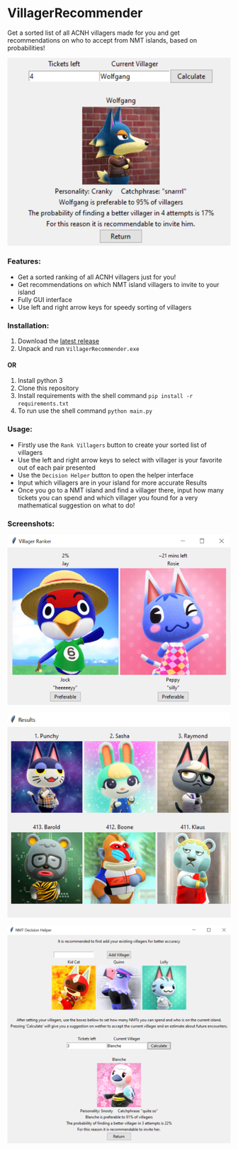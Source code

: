 # VillagerRecommender
Get a sorted list of all ACNH villagers made for you and get recommendations on who to accept from NMT islands, based on probabilities!

![Recommender](screenshots/wolfgang.PNG?raw=true)

### Features:

* Get a sorted ranking of all ACNH villagers just for you!  
* Get recommendations on which NMT island villagers to invite to your island  
* Fully GUI interface  
* Use left and right arrow keys for speedy sorting of villagers  

### Installation:

1. Download the [latest release](https://github.com/joaoperfig/VillagerRecommender/releases/download/v1.0/VillagerRecommender.rar)  
2. Unpack and run `VillagerRecommender.exe`  

#### OR  

1. Install python 3  
2. Clone this repository  
3. Install requirements with the shell command `pip install -r requirements.txt`  
4. To run use the shell command `python main.py`  

### Usage:

* Firstly use the `Rank Villagers` button to create your sorted list of villagers    
* Use the left and right arrow keys to select with villager is your favorite out of each pair presented  
* Use the `Decision Helper` button to open the helper interface  
* Input which villagers are in your island for more accurate Results  
* Once you go to a NMT island and find a villager there, input how many tickets you can spend and which villager you found for a very mathematical suggestion on what to do!  


### Screenshots:

![Sorting screen](screenshots/compare.PNG?raw=true)

![Top villagers](screenshots/top.PNG?raw=true)

![Recommender screen](screenshots/blanche.PNG?raw=true)
